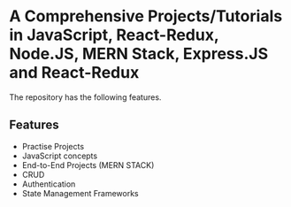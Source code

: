 # A Comprehensive Projects/Tutorials in JavaScript, React-Redux, Node.JS, MERN Stack, Express.JS and React-Redux 
The repository has the following features.

## Features

- Practise Projects
- JavaScript concepts
- End-to-End Projects (MERN STACK)
- CRUD
- Authentication
- State Management Frameworks